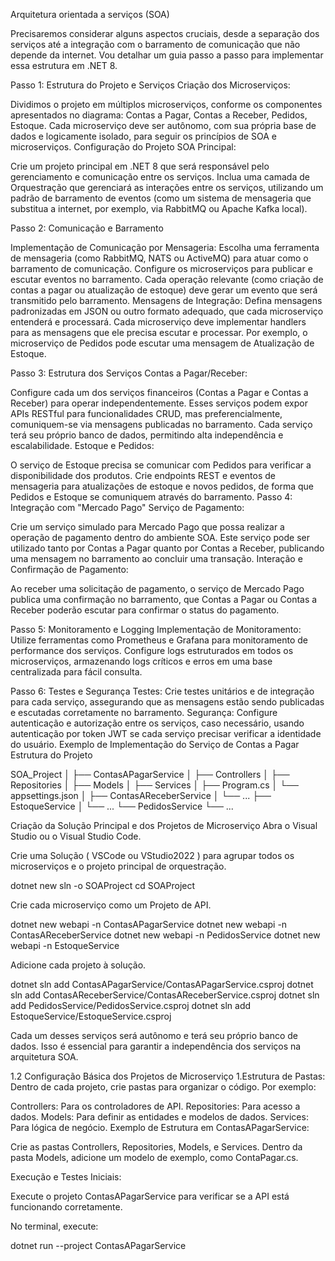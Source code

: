 Arquitetura orientada a serviços (SOA)

Precisaremos considerar alguns aspectos cruciais, desde a separação dos serviços até a integração com o barramento de comunicação que não depende da internet. Vou detalhar um guia passo a passo para implementar essa estrutura em .NET 8.

Passo 1: Estrutura do Projeto e Serviços
Criação dos Microserviços:

Dividimos o projeto em múltiplos microserviços, conforme os componentes apresentados no diagrama: Contas a Pagar, Contas a Receber, Pedidos, Estoque.
Cada microserviço deve ser autônomo, com sua própria base de dados e logicamente isolado, para seguir os princípios de SOA e microserviços.
Configuração do Projeto SOA Principal:

Crie um projeto principal em .NET 8 que será responsável pelo gerenciamento e comunicação entre os serviços.
Inclua uma camada de Orquestração que gerenciará as interações entre os serviços, utilizando um padrão de barramento de eventos (como um sistema de mensageria que substitua a internet, por exemplo, via RabbitMQ ou Apache Kafka local).

Passo 2: Comunicação e Barramento

Implementação de Comunicação por Mensageria:
Escolha uma ferramenta de mensageria (como RabbitMQ, NATS ou ActiveMQ) para atuar como o barramento de comunicação.
Configure os microserviços para publicar e escutar eventos no barramento. Cada operação relevante (como criação de contas a pagar ou atualização de estoque) deve gerar um evento que será transmitido pelo barramento.
Mensagens de Integração:
Defina mensagens padronizadas em JSON ou outro formato adequado, que cada microserviço entenderá e processará.
Cada microserviço deve implementar handlers para as mensagens que ele precisa escutar e processar. Por exemplo, o microserviço de Pedidos pode escutar uma mensagem de Atualização de Estoque.

Passo 3: Estrutura dos Serviços
Contas a Pagar/Receber:

Configure cada um dos serviços financeiros (Contas a Pagar e Contas a Receber) para operar independentemente.
Esses serviços podem expor APIs RESTful para funcionalidades CRUD, mas preferencialmente, comuniquem-se via mensagens publicadas no barramento.
Cada serviço terá seu próprio banco de dados, permitindo alta independência e escalabilidade.
Estoque e Pedidos:

O serviço de Estoque precisa se comunicar com Pedidos para verificar a disponibilidade dos produtos.
Crie endpoints REST e eventos de mensageria para atualizações de estoque e novos pedidos, de forma que Pedidos e Estoque se comuniquem através do barramento.
Passo 4: Integração com "Mercado Pago"
Serviço de Pagamento:

Crie um serviço simulado para Mercado Pago que possa realizar a operação de pagamento dentro do ambiente SOA.
Este serviço pode ser utilizado tanto por Contas a Pagar quanto por Contas a Receber, publicando uma mensagem no barramento ao concluir uma transação.
Interação e Confirmação de Pagamento:

Ao receber uma solicitação de pagamento, o serviço de Mercado Pago publica uma confirmação no barramento, que Contas a Pagar ou Contas a Receber poderão escutar para confirmar o status do pagamento.

Passo 5: Monitoramento e Logging
Implementação de Monitoramento:
Utilize ferramentas como Prometheus e Grafana para monitoramento de performance dos serviços.
Configure logs estruturados em todos os microserviços, armazenando logs críticos e erros em uma base centralizada para fácil consulta.

Passo 6: Testes e Segurança
Testes:
Crie testes unitários e de integração para cada serviço, assegurando que as mensagens estão sendo publicadas e escutadas corretamente no barramento.
Segurança:
Configure autenticação e autorização entre os serviços, caso necessário, usando autenticação por token JWT se cada serviço precisar verificar a identidade do usuário.
Exemplo de Implementação do Serviço de Contas a Pagar
Estrutura do Projeto

SOA_Project
│
├── ContasAPagarService
│   ├── Controllers
│   ├── Repositories
│   ├── Models
│   ├── Services
│   ├── Program.cs
│   └── appsettings.json
│
├── ContasAReceberService
│   └── ...
├── EstoqueService
│   └── ...
└── PedidosService
    └── ...

Criação da Solução Principal e dos Projetos de Microserviço
Abra o Visual Studio ou o Visual Studio Code.

Crie uma Solução ( VSCode ou VStudio2022 ) para agrupar todos os microserviços e o projeto principal de orquestração.

dotnet new sln -o SOAProject
cd SOAProject

Crie cada microserviço como um Projeto de API.


dotnet new webapi -n ContasAPagarService
dotnet new webapi -n ContasAReceberService
dotnet new webapi -n PedidosService
dotnet new webapi -n EstoqueService


Adicione cada projeto à solução.

dotnet sln add ContasAPagarService/ContasAPagarService.csproj
dotnet sln add ContasAReceberService/ContasAReceberService.csproj
dotnet sln add PedidosService/PedidosService.csproj
dotnet sln add EstoqueService/EstoqueService.csproj

Cada um desses serviços será autônomo e terá seu próprio banco de dados. Isso é essencial para garantir a independência dos serviços na arquitetura SOA.

1.2 Configuração Básica dos Projetos de Microserviço
1.Estrutura de Pastas: Dentro de cada projeto, crie pastas para organizar o código. Por exemplo:

Controllers: Para os controladores de API.
Repositories: Para acesso a dados.
Models: Para definir as entidades e modelos de dados.
Services: Para lógica de negócio.
Exemplo de Estrutura em ContasAPagarService:

Crie as pastas Controllers, Repositories, Models, e Services.
Dentro da pasta Models, adicione um modelo de exemplo, como ContaPagar.cs.

Execução e Testes Iniciais:

Execute o projeto ContasAPagarService para verificar se a API está funcionando corretamente.

No terminal, execute:

dotnet run --project ContasAPagarService

